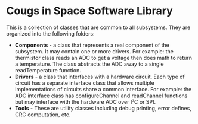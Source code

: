 # Cougs in Space Software Library
This is a collection of classes that are common to all subsystems. They are organized into the following folders:

* **Components** - a class that represents a real component of the subsystem. It may contain one or more drivers. For example: the thermistor class reads an ADC to get a voltage then does math to return a temperature. The class abstracts the ADC away to a single readTemperature function.
* **Drivers** - a class that interfaces with a hardware circuit. Each type of circuit has a separate interface class that allows multiple implementations of circuits share a common interface. For example: the ADC interface class has configureChannel and readChannel functions but may interface with the hardware ADC over I²C or SPI.
* **Tools** - These are utility classes including debug printing, error defines, CRC computation, etc.
